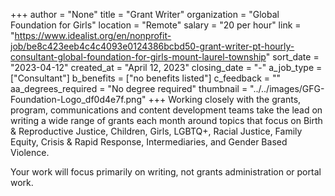 +++
author = "None"
title = "Grant Writer"
organization = "Global Foundation for Girls"
location = "Remote"
salary = "20 per hour"
link = "https://www.idealist.org/en/nonprofit-job/be8c423eeb4c4c4093e0124386bcbd50-grant-writer-pt-hourly-consultant-global-foundation-for-girls-mount-laurel-township"
sort_date = "2023-04-12"
created_at = "April 12, 2023"
closing_date = "-"
a_job_type = ["Consultant"]
b_benefits = ["no benefits listed"]
c_feedback = ""
aa_degrees_required = "No degree required"
thumbnail = "../../images/GFG-Foundation-Logo_df0d4e7f.png"
+++
Working closely with the grants, program, communications and content development teams take the lead on writing a wide range of grants each month around topics that focus on Birth & Reproductive Justice, Children, Girls, LGBTQ+, Racial Justice, Family Equity, Crisis & Rapid Response, Intermediaries, and Gender Based Violence. 

Your work will focus primarily on writing, not grants administration or portal work.